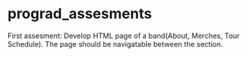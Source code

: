 # prograd_assesments
First assesment: Develop HTML page of a band(About, Merches, Tour Schedule). The page should be navigatable between the section.

